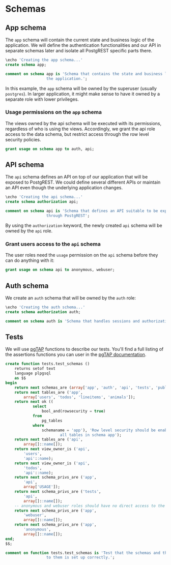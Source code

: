 # Schemas

## App schema

The `app` schema will contain the current state and business logic of the
application. We will define the authentication functionalities and our API in
separate schemas later and isolate all PostgREST specific parts there.

```sql
\echo 'Creating the app schema...'
create schema app;

comment on schema app is 'Schema that contains the state and business logic of
                  the application.';

```

In this example, the `app` schema will be owned by the superuser (usually
`postgres`). In larger application, it might make sense to have it owned by a
separate role with lower privileges.

### Usage permissions on the `app` schema

The views owned by the api schema will be executed with its permissions,
regardless of who is using the views. Accordingly, we grant the api role
access to the data schema, but restrict access through the row level
security policies.

```sql
grant usage on schema app to auth, api;

```

## API schema

The `api` schema defines an API on top of our application that will be exposed
to PostgREST. We could define several different APIs or maintain an API even
though the underlying application changes.

```sql
\echo 'Creating the api schema...'
create schema authorization api;

comment on schema api is 'Schema that defines an API suitable to be exposed
                  through PostgREST';

```

By using the `authorization` keyword, the newly created `api` schema will be
owned by the `api` role.

### Grant users access to the `api` schema

The user roles need the `usage` permission on the `api` schema before they can
do anything with it:

```sql
grant usage on schema api to anonymous, webuser;

```

## Auth schema

We create an `auth` schema that will be owned by the `auth` role:

```sql
\echo 'Creating the auth schema...'
create schema authorization auth;

comment on schema auth is 'Schema that handles sessions and authorization.';

```

## Tests

We will use [pgTAP](https://pgtap.org/) functions to describe our tests. You'll
find a full listing of the assertions functions you can user in the [pgTAP
documentation](https://pgtap.org/documentation.html).

```sql
create function tests.test_schemas ()
    returns setof text
    language plpgsql
    as $$
begin
    return next schemas_are (array['app', 'auth', 'api', 'tests', 'public']);
    return next tables_are ('app',
        array['users', 'todos', 'lineitems', 'animals']);
    return next ok ((
            select
                bool_and(rowsecurity = true)
            from
                pg_tables
            where
                schemaname = 'app'), 'Row level security should be enabled for
              		    all tables in schema app');
    return next tables_are ('api',
        array[]::name[]);
    return next view_owner_is ('api',
        'users',
        'api'::name);
    return next view_owner_is ('api',
        'todos',
        'api'::name);
    return next schema_privs_are ('app',
        'api',
        array['USAGE']);
    return next schema_privs_are ('tests',
        'api',
        array[]::name[]);
    -- anonymous and webuser roles should have no direct access to the app schema.
    return next schema_privs_are ('app',
        'webuser',
        array[]::name[]);
    return next schema_privs_are ('app',
        'anonymous',
        array[]::name[]);
end;
$$;

comment on function tests.test_schemas is 'Test that the schemas and the access
                  to them is set up correctly.';

```
